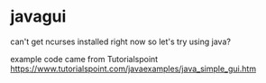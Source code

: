 # javagui

can't get ncurses installed right now so let's try using java?

example code came from Tutorialspoint
https://www.tutorialspoint.com/javaexamples/java_simple_gui.htm